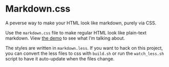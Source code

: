 Markdown.css
============

A peverse way to make your HTML look like markdown, purely via CSS.

Use the `markdown.css` file to  make regular HTML look like plain-text markdown. View [the demo](http://mrcoles.com) to see what I’m talking about.

The styles are written in `markdown.less`. If you want to hack on this project, you can convert the less files to css with `build.sh` or run the `watch_less.sh` script to have it auto-update when the files change.

